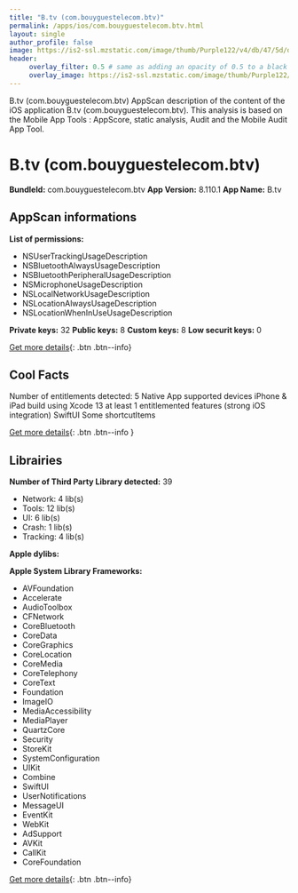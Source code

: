 ```yaml
---
title: "B.tv (com.bouyguestelecom.btv)"
permalink: /apps/ios/com.bouyguestelecom.btv.html
layout: single
author_profile: false
image: https://is2-ssl.mzstatic.com/image/thumb/Purple122/v4/db/47/5d/db475d7e-8b16-780d-d78e-5d25a8bf4d88/AppIcon-1x_U007emarketing-0-7-0-sRGB-85-220.png/512x512bb.jpg
header: 
     overlay_filter: 0.5 # same as adding an opacity of 0.5 to a black background
     overlay_image: https://is2-ssl.mzstatic.com/image/thumb/Purple122/v4/db/47/5d/db475d7e-8b16-780d-d78e-5d25a8bf4d88/AppIcon-1x_U007emarketing-0-7-0-sRGB-85-220.png/512x512bb.jpg
---
```

B.tv (com.bouyguestelecom.btv) AppScan description of the content of the iOS application B.tv (com.bouyguestelecom.btv). This analysis is based on the Mobile App Tools : AppScore, static analysis, Audit and the Mobile Audit App Tool.

# B.tv (com.bouyguestelecom.btv)

**BundleId:** com.bouyguestelecom.btv
**App Version:** 8.110.1
**App Name:** B.tv


## AppScan informations 

**List of permissions:** 
- NSUserTrackingUsageDescription
- NSBluetoothAlwaysUsageDescription
- NSBluetoothPeripheralUsageDescription
- NSMicrophoneUsageDescription
- NSLocalNetworkUsageDescription
- NSLocationAlwaysUsageDescription
- NSLocationWhenInUseUsageDescription
  
  
**Private keys:** 32
**Public keys:** 8
**Custom keys:** 8
**Low securit keys:** 0
  
[Get more details](/pricing.html){: .btn .btn--info}

## Cool Facts

Number of entitlements detected: 5
Native App
supported devices iPhone & iPad
build using Xcode 13
at least 1 entitlemented features (strong iOS integration)
SwiftUI
Some shortcutItems 
  
[Get more details](/pricing.html){: .btn .btn--info }

## Librairies 
**Number of Third Party Library detected:** 39
- Network: 4 lib(s)
- Tools: 12 lib(s)
- UI: 6 lib(s)
- Crash: 1 lib(s)
- Tracking: 4 lib(s)


**Apple dylibs:**


**Apple System Library Frameworks:**
- AVFoundation
- Accelerate
- AudioToolbox
- CFNetwork
- CoreBluetooth
- CoreData
- CoreGraphics
- CoreLocation
- CoreMedia
- CoreTelephony
- CoreText
- Foundation
- ImageIO
- MediaAccessibility
- MediaPlayer
- QuartzCore
- Security
- StoreKit
- SystemConfiguration
- UIKit
- Combine
- SwiftUI
- UserNotifications
- MessageUI
- EventKit
- WebKit
- AdSupport
- AVKit
- CallKit
- CoreFoundation


  
[Get more details](/pricing.html){: .btn .btn--info}

